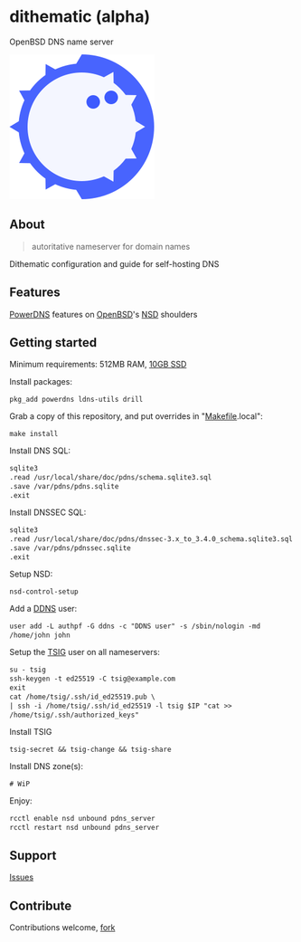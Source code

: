 # dithematic (alpha)

OpenBSD DNS name server

![Dithematic Logo](src/usr/local/share/doc/dithematic/dithematic-256x256.png)

## About
> autoritative nameserver for domain names

Dithematic configuration and guide for self-hosting DNS

## Features

[PowerDNS](https://www.powerdns.com/) features on [OpenBSD](https://github.com/openbsd/src/tree/master/usr.sbin/nsd)'s [NSD](https://man.openbsd.org/nsd.conf) shoulders

## Getting started

Minimum requirements: 512MB RAM, [10GB SSD](src/usr/local/share/doc/dithematic/disklabel)

Install packages:
```console
pkg_add powerdns ldns-utils drill
```

Grab a copy of this repository, and put overrides in "[Makefile](Makefile).local":
```console
make install
```

Install DNS SQL:
```console
sqlite3
.read /usr/local/share/doc/pdns/schema.sqlite3.sql
.save /var/pdns/pdns.sqlite
.exit
```

Install DNSSEC SQL:
```console
sqlite3
.read /usr/local/share/doc/pdns/dnssec-3.x_to_3.4.0_schema.sqlite3.sql
.save /var/pdns/pdnssec.sqlite
.exit
```

Setup NSD:
```console
nsd-control-setup
```

Add a [DDNS](https://tools.ietf.org/html/rfc2136) user:
```console
user add -L authpf -G ddns -c "DDNS user" -s /sbin/nologin -md /home/john john
```

Setup the [TSIG](https://tools.ietf.org/html/rfc2845) user on all nameservers:
```console
su - tsig
ssh-keygen -t ed25519 -C tsig@example.com
exit
cat /home/tsig/.ssh/id_ed25519.pub \
| ssh -i /home/tsig/.ssh/id_ed25519 -l tsig $IP "cat >> /home/tsig/.ssh/authorized_keys"
```

Install TSIG
```console
tsig-secret && tsig-change && tsig-share
```

Install DNS zone(s):
```console
# WiP
```

Enjoy:
```console
rcctl enable nsd unbound pdns_server
rcctl restart nsd unbound pdns_server
```

## Support
[Issues](https://github.com/vedetta-com/dithematic/issues)

## Contribute
Contributions welcome, [fork](https://github.com/vedetta-com/dithematic/fork)

